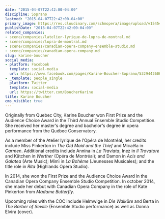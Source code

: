 ```yaml
---
date: "2015-04-07T22:42:00-04:00"
discipline: Soprano
lastmod: "2015-04-07T22:42:00-04:00"
primary_image: https://res.cloudinary.com/schmopera/image/upload/v1545409169/media/webhook-uploads/1428460815196/Boucher-Karine_1.jpg.jpg
publishDate: "2015-04-07T22:42:00-04:00"
related_companies:
- scene/companies/latelier-lyrique-de-lopra-de-montral.md
- scene/companies/lopra-de-montral.md
- scene/companies/canadian-opera-company-ensemble-studio.md
- scene/companies/canadian-opera-company.md
slug: karine-boucher
social_media:
- platform: Facebook
  template: social-media
  url: https://www.facebook.com/pages/Karine-Boucher-Soprano/532944260052742
- _template: people_single
  platform: Twitter
  template: social-media
  url: https://twitter.com/BoucherKarine
title: Karine Boucher
cms_visible: true
---
```


<p>
	Originally from Quebec City, Karine Boucher won First Prize and the Audience Choice Award in the Third Annual Ensemble Studio Competition. She received her master's degree and bachelor's degree in opera performance from the Québec Conservatory.
</p>
<p>
	As a member of the Atelier lyrique de l'Opéra de Montréal, her credits include Miss Pinkerton in <em>The Old Maid and the Thief</em> and Micaëla in <em>Carmen</em>. Additional credits include Annina in <em>La Traviata</em>, Inez in <em>Il Trovatore</em> and Kätchen in <em>Werther</em> (Opéra de Montréal); and Damon in <em>Acis and Galatea</em> (Arte Music); Mimì in <em>La Bohème</em> (Jeunesses Musicales); and the title role in <em>Rita</em> (Highlands Opera Studio).
</p>
<p>
	In 2014, she won the First Prize and the Audience Choice Award in the Canadian Opera Company Ensemble Studio Competition. In october 2014, she made her debut with Canadian Opera Company in the role of Kate Pinkerton from <em>Madame Butterfly</em>.
</p>
<p>
	Upcoming roles with the COC include Helmwige in <em>Die Walküre</em> and Berta in <em>The Barber of Seville</em> (Ensemble Studio performance) as well as Donna Elvira (cover).
</p>
